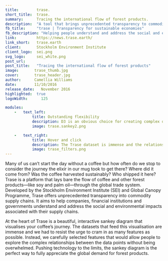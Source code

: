 ```yaml
---
title:        trase.
short_title:  trase.
summary:      Tracing the international flow of forest products.
description:  "A tool that brings unprecedented transparency to commodity supply chains"
fb_title:     "trase | Transparency for sustainable economies"
fb_description: "Helping people understand and address the social and environmental impacts of their supply chains"
link:         https://news.trase.earth/
link_short:   trase.earth
client:       Stockholm Environment Institute
client_logo:  sei.png
svg_logo:     sei_white.png
post_url:    
post_title:   "Tracing the international flow of forest products"
image:       trase_thumb.jpg
cover:       trase_header.jpg
author:      Camellia Williams
date:        11/10/2016
release_date:   November 2016          
highlighted:  true
logoWidth:      125

modules:
    -   text_left:        
            title: Outstanding flexibility 
            description: D3 is an obvious choice for creating complex data visualisations and Trase uses the latest iteration of this library with a completely customised layout for the boundary-pushing sankey diagram. In just a few lines of code, D3 turned a static sankey into a fully animated visualisation of trade data. Using Redux alongside D3 helped us deal with complex interaction flows within the data and meant we could keep the entire application state— including enabled filters, selected nodes and selected regions on the map—in a simple Javascript object and open up the option to share detailed stories drawn from the data.  
            image: trase.sankey2.png

    -   text_right:
            title: Hover and click
            description: The Trase dataset is immense and the relationships between the data points are convoluted, but that doesn’t mean the user experience should be complicated. We took great care with the design of the interface, incorporating simple hover and click interactions so users can perform complex filters on the sankey and changes in the visualisation that help them draw insights. On the data visualisation page, the main title doubles up as a geospatial and temporal filter for the data, maximising the use of space. In just two clicks, it’s possible to compare multiple geospatial indicators on the map as the website automatically changes between single value and bivariate choropleths. 
            image: trase_filters.png
---
```

Many of us can’t start the day without a coffee but how often do we stop to consider the journey the elixir in our mug took to get there? Where did it come from? Was the coffee harvested sustainably? Who shipped it here? Trase is a platform that lays bare the flow of coffee and other forest products—like soy and palm oil—through the global trade system. Developed by the Stockholm Environment Institute (SEI) and Global Canopy Programme, Trase offers unprecedented transparency into commodity supply chains. It aims to help companies, financial institutions and governments understand and address the social and environmental impacts associated with their supply chains.


At the heart of Trase is a beautiful, interactive sankey diagram that visualises your coffee’s journey. The datasets that feed this visualisation are immense and we had to resist the urge to cram in as many features as possible. Instead, we carefully selected features that would allow people to explore the complex relationships between the data points without being overwhelmed. Pushing technology to the limits, the sankey diagram is the perfect way to fully appreciate the global demand for forest products.
